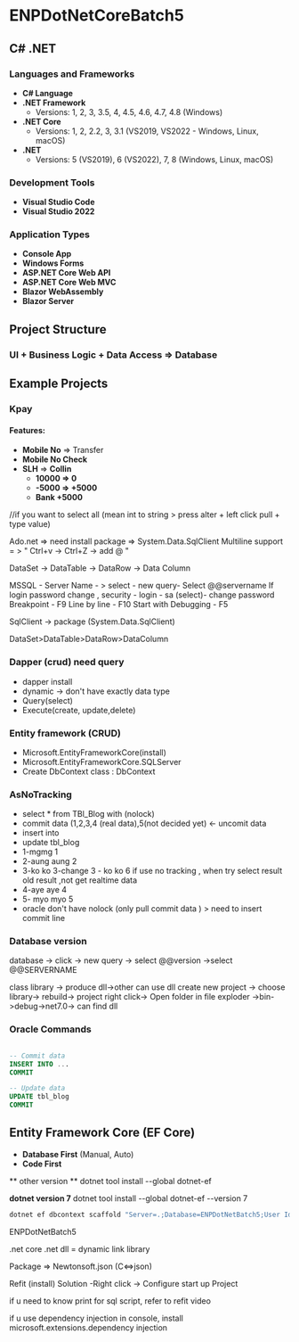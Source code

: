 # ENPDotNetCoreBatch5
## C# .NET

### Languages and Frameworks

- **C# Language**
- **.NET Framework** 
  - Versions: 1, 2, 3, 3.5, 4, 4.5, 4.6, 4.7, 4.8 (Windows)
- **.NET Core**
  - Versions: 1, 2, 2.2, 3, 3.1 (VS2019, VS2022 - Windows, Linux, macOS)
- **.NET**
  - Versions: 5 (VS2019), 6 (VS2022), 7, 8 (Windows, Linux, macOS)

### Development Tools

- **Visual Studio Code**
- **Visual Studio 2022**

### Application Types

- **Console App**
- **Windows Forms**
- **ASP.NET Core Web API**
- **ASP.NET Core Web MVC**
- **Blazor WebAssembly**
- **Blazor Server**

## Project Structure

### UI + Business Logic + Data Access => Database

## Example Projects

### Kpay

#### Features:

- **Mobile No** => Transfer
- **Mobile No Check**
- **SLH** => **Collin**
  - **10000 => 0**
  - **-5000 => +5000**
  - **Bank +5000**

//if you want to select all (mean int to string > press alter + left click pull + type value)

Ado.net => need install package => System.Data.SqlClient
Multiline support = > " Ctrl+v -> Ctrl+Z -> add @ "

DataSet -> DataTable -> DataRow -> Data Column

MSSQL - Server Name - > select - new query- Select @@servername 
If login password change , security - login - sa (select)- change password
Breakpoint - F9
Line by line - F10
Start with Debugging - F5

SqlClient -> package (System.Data.SqlClient)

DataSet>DataTable>DataRow>DataColumn

### Dapper (crud) need query
- dapper install
- dynamic -> don't have exactly data type
- Query(select)
- Execute(create, update,delete)

### Entity framework (CRUD)
- Microsoft.EntityFrameworkCore(install)
- Microsoft.EntityFrameworkCore.SQLServer
- Create DbContext class : DbContext

### AsNoTracking
-  select * from TBl_Blog with (nolock) 
- commit data (1,2,3,4 (real data),5(not decided yet) <- uncomit data
- insert into
- update tbl_blog
- 1-mgmg 1
- 2-aung aung 2
- 3-ko ko 3-change 3 - ko ko 6 if use no tracking , when try select result old result ,not get realtime data
- 4-aye aye 4
- 5- myo myo 5
- oracle don't have nolock (only pull commit data ) > need to insert commit line


### Database version
database -> click -> new query -> select @@version
->select @@SERVERNAME

class library -> produce dll->other can use dll
create new project -> choose library-> rebuild-> project right click->
Open folder in file exploder ->bin->debug->net7.0-> can find dll

### Oracle Commands

```sql

-- Commit data
INSERT INTO ...
COMMIT

-- Update data
UPDATE tbl_blog
COMMIT
```

## Entity Framework Core (EF Core)

- **Database First** (Manual, Auto)
- **Code First**

** other version **
dotnet tool install --global dotnet-ef 

**dotnet version 7**
dotnet tool install --global dotnet-ef --version 7

```sh
dotnet ef dbcontext scaffold "Server=.;Database=ENPDotNetBatch5;User Id=sa;Password=sasa@123;TrustServerCertificate=True;" Microsoft.EntityFrameworkCore.SqlServer -o Models -c AppDbContext -f
```
ENPDotNetBatch5

.net core
.net 
dll = dynamic link library

Package => Newtonsoft.json (C<=>json)

Refit (install)
Solution -Right click -> Configure start up Project 

if u need to know print for sql script, refer to refit video

if u use dependency injection in console, install microsoft.extensions.dependency injection